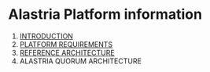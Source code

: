 # Alastria Platform information

1. [INTRODUCTION](Introduction/Introduction.md)
2. [PLATFORM REQUIREMENTS](Requirements/Platform-requirements.md)
3. [REFERENCE ARCHITECTURE](Requirements/Reference-architecture.md)
4. ALASTRIA QUORUM ARCHITECTURE
